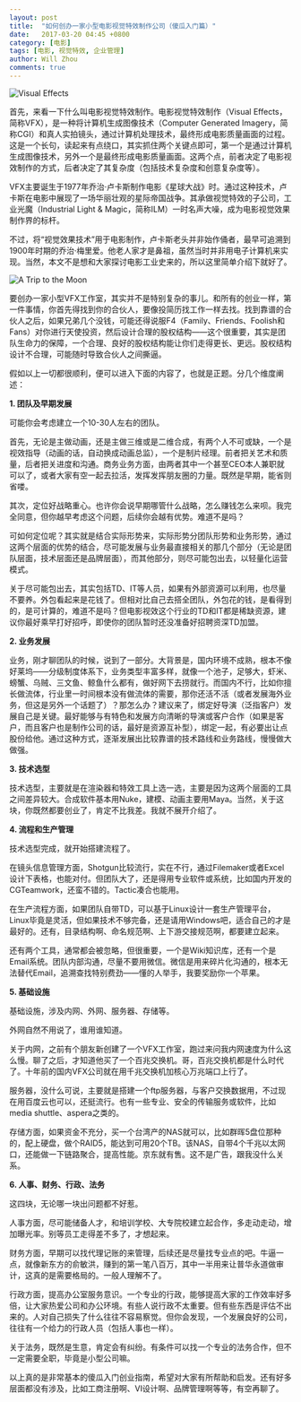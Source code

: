 ```yaml
---
layout: post
title:  "如何创办一家小型电影视觉特效制作公司（傻瓜入门篇）"
date:   2017-03-20 04:45 +0800
category: [电影]
tags: [电影, 视觉特效, 企业管理]
author: Will Zhou
comments: true
---
```


![Visual Effects](http://upload-images.jianshu.io/upload_images/4995298-3697878cf76d4cf0.jpg?imageMogr2/auto-orient/strip%7CimageView2/2/w/1240)

首先，来看一下什么叫电影视觉特效制作。电影视觉特效制作（Visual Effects，简称VFX），是一种将计算机生成图像技术（Computer Generated Imagery，简称CGI）和真人实拍镜头，通过计算机处理技术，最终形成电影质量画面的过程。这是一个长句，读起来有点绕口，其实抓住两个关键点即可，第一个是通过计算机生成图像技术，另外一个是最终形成电影质量画面。这两个点，前者决定了电影视效制作的方式，后者决定了其复杂度（包括技术复杂度和创意复杂度等）。

VFX主要诞生于1977年乔治·卢卡斯制作电影《星球大战》时。通过这种技术，卢卡斯在电影中展现了一场华丽壮观的星际帝国战争。其承做视觉特效的子公司，工业光魔（Industrial Light & Magic，简称ILM）一时名声大噪，成为电影视觉效果制作界的标杆。

不过，将“视觉效果技术”用于电影制作，卢卡斯老头并非始作俑者，最早可追溯到1900年时期的乔治·梅里爱。他老人家才是鼻祖，虽然当时并非用电子计算机来实现。当然，本文不是想和大家探讨电影工业史来的，所以这里简单介绍下就好了。

![A Trip to the Moon](http://upload-images.jianshu.io/upload_images/4995298-dd4e90454d34e94d.jpg?imageMogr2/auto-orient/strip%7CimageView2/2/w/1240)

要创办一家小型VFX工作室，其实并不是特别复杂的事儿。和所有的创业一样，第一件事情，你首先得找到你的合伙人，要像投简历找工作一样去找。找到靠谱的合伙人之后，如果兄弟几个没钱，可能还得说服F4（Family、Friends、Foolish和Fans）对你进行天使投资，然后设计合理的股权结构——这个很重要，其实是团队生命力的保障，一个合理、良好的股权结构能让你们走得更长、更远。股权结构设计不合理，可能随时导致合伙人之间撕逼。

假如以上一切都很顺利，便可以进入下面的内容了，也就是正题。分几个维度阐述：

**1. 团队及早期发展**

可能你会考虑建立一个10-30人左右的团队。

首先，无论是主做动画，还是主做三维或是二维合成，有两个人不可或缺，一个是视效指导（动画的话，自动换成动画总监），一个是制片经理。前者把关艺术和质量，后者把关进度和沟通。商务业务方面，由两者其中一个甚至CEO本人兼职就可以了，或者大家有空一起去拉活，发挥发挥朋友圈的力量。既然是早期，能省则省喽。

其次，定位好战略重心。也许你会说早期哪管什么战略，怎么赚钱怎么来呗。我完全同意，但你越早考虑这个问题，后续你会越有优势。难道不是吗？

可如何定位呢？其实就是结合实际形势来，实际形势分团队形势和业务形势，通过这两个层面的优势的结合，尽可能发展与业务最直接相关的那几个部分（无论是团队层面，技术层面还是品牌层面），而其他部分，则尽可能包出去，以轻量化运营模式。

关于尽可能包出去，其实包括TD、IT等人员，如果有外部资源可以利用，也尽量不要养。外包看起来是花钱了。但相对比自己去搭全团队，外包花的钱，是看得到的，是可计算的，难道不是吗？但电影视效这个行业的TD和IT都是稀缺资源，建议你最好乘早打好招呼，即使你的团队暂时还没准备好招聘资深TD加盟。

**2. 业务发展**

业务，刚才聊团队的时候，说到了一部分。大背景是，国内环境不成熟，根本不像好莱坞——分级制度体系下，业务类型丰富多样，就像一个池子，足够大，虾米、螃蟹、乌贼、三文鱼、鲸鱼什么都有，做好网下去捞就行。而国内不行，比如你擅长做流体，行业里一时间根本没有做流体的需要，那你还活不活（或者发展海外业务，但这是另外一个话题了）？那怎么办？建议来了，绑定好导演（泛指客户）发展自己是关键。最好能够与有特色和发展方向清晰的导演或客户合作（如果是客户，而且客户也是制作公司的话，最好是资源互补型），绑定一起，有必要出让点股份给他。通过这种方式，逐渐发展出比较靠谱的技术路线和业务路线，慢慢做大做强。

**3. 技术选型**

技术选型，主要就是在渲染器和特效工具上选一选，主要是因为这两个层面的工具之间差异较大。合成软件基本用Nuke，建模、动画主要用Maya。当然，关于这块，你既然都要创业了，肯定不比我差。我就不展开介绍了。

**4. 流程和生产管理**

技术选型完成，就开始搭建流程了。

在镜头信息管理方面，Shotgun比较流行，实在不行，通过Filemaker或者Excel设计下表格，也能对付。但团队大了，还是得用专业软件或系统，比如国内开发的CGTeamwork，还蛮不错的。Tactic凑合也能用。

在生产流程方面，如果团队自带TD，可以基于Linux设计一套生产管理平台，Linux毕竟是灵活，但如果技术不够完备，还是请用Windows吧，适合自己的才是最好的。还有，目录结构啊、命名规范啊、上下游交接规范啊，都要建立起来。

还有两个工具，通常都会被忽略，但很重要，一个是Wiki知识库，还有一个是Email系统。团队内部沟通，尽量不要用微信。微信是用来碎片化沟通的，根本无法替代Email，追溯查找特别费劲——懂的人举手，我要奖励你一个苹果。

**5. 基础设施**

基础设施，涉及内网、外网、服务器、存储等。

外网自然不用说了，谁用谁知道。

关于内网，之前有个朋友新创建了一个VFX工作室，跑过来问我内网速度为什么这么慢。聊了之后，才知道他买了一个百兆交换机。哥，百兆交换机都是什么时代了。十年前的国内VFX公司就在用千兆交换机加核心万兆端口上行了。

服务器，没什么可说，主要就是搭建一个ftp服务器，与客户交换数据用，不过现在用百度云也可以，还挺流行。也有一些专业、安全的传输服务或软件，比如media shuttle、aspera之类的。

存储方面，如果资金不充分，买一个台湾产的NAS就可以，比如群晖5盘位那种的，配上硬盘，做个RAID5，能达到可用20个TB。该NAS，自带4个千兆以太网口，还能做一下链路聚合，提高性能。京东就有售。这不是广告，跟我没什么关系。

**6. 人事、财务、行政、法务**

这四块，无论哪一块出问题都不好惹。

人事方面，尽可能储备人才，和培训学校、大专院校建立起合作，多走动走动，增加曝光率。别等员工走得差不多了，才想起来。

财务方面，早期可以找代理记账的来管理，后续还是尽量找专业点的吧。牛逼一点，就像新东方的俞敏洪，赚到的第一笔八百万，其中一半用来让普华永道做审计，这真的是需要格局的。一般人理解不了。

行政方面，提高办公室服务意识。一个专业的行政，能够提高大家的工作效率好多倍，让大家热爱公司和办公环境。有些人说行政不太重要。但有些东西是评估不出来的。人对自己损失了什么往往不容易察觉。但你会发现，一个发展良好的公司，往往有一个给力的行政人员（包括人事也一样）。

关于法务，既然是生意，肯定会有纠纷。有条件可以找一个专业的法务合作，但不一定需要全职，毕竟是小型公司嘛。

以上真的是非常基本的傻瓜入门创业指南，希望对大家有所帮助和启发。还有好多层面都没有涉及，比如工商注册啊、VI设计啊、品牌管理啊等等，有空再聊了。
